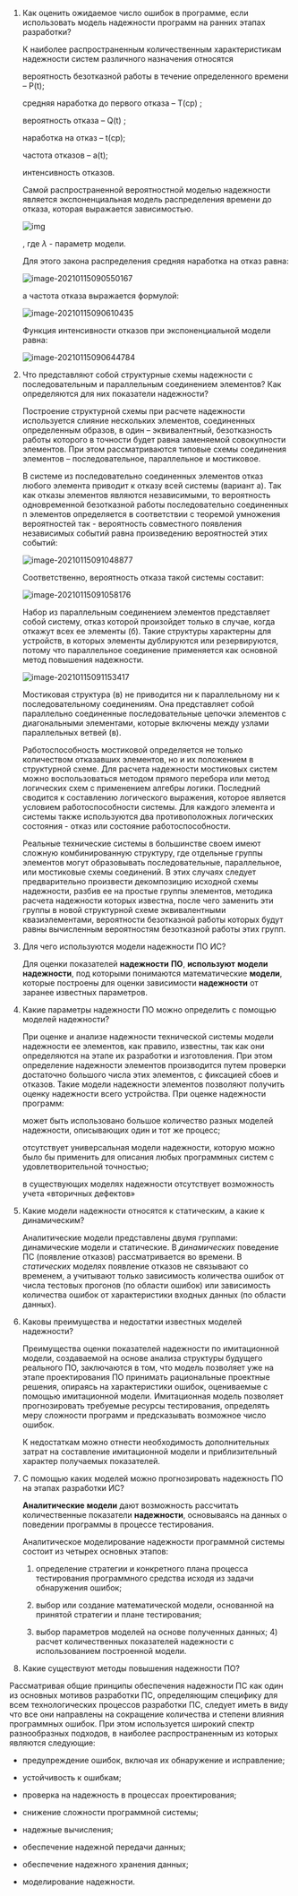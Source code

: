1. Как оценить ожидаемое число ошибок в программе, если использовать модель надежности программ на ранних этапах разработки? 

   К наиболее распространенным количественным характеристикам надежности систем различного назначения относятся 

   вероятность безотказной работы в течение определенного времени – P(t); 

   средняя наработка до первого отказа – Т(ср) ; 

   вероятность отказа – Q(t) ; 

   наработка на отказ – t(ср); 

   частота отказов – a(t); 

   интенсивность отказов.

   Самой распространенной вероятностной моделью надежности является экспоненциальная модель распределения времени до отказа, которая выражается зависимостью.

   ![img](./15.02.2021.assets/image-20210115085718772-1610685045836.png)

   , где $\lambda$ - параметр модели.

   Для этого закона распределения средняя наработка на отказ равна:

   ![image-20210115090550167](./15.02.2021.assets/image-20210115090550167.png)

   а частота отказа выражается формулой:

   ![image-20210115090610435](./15.02.2021.assets/image-20210115090610435.png)

   Функция интенсивности отказов при экспоненциальной модели равна:

   ![image-20210115090644784](./15.02.2021.assets/image-20210115090644784.png)

2. Что представляют собой структурные схемы надежности с последовательным и параллельным соединением элементов? Как определяются для них показатели надежности? 

   Построение структурной схемы при расчете надежности используется слияние нескольких элементов, соединенных определенным образов, в один – эквивалентный, безотказность работы которого в точности будет равна заменяемой совокупности элементов. При этом рассматриваются типовые схемы соединения элементов – последовательное, параллельное и мостиковое. 

   В системе из последовательно соединенных элементов отказ любого элемента приводит к отказу всей системы (вариант а). Так как отказы элементов являются независимыми, то вероятность одновременной безотказной работы последовательно соединенных n элементов определяется в соответствии с теоремой умножения вероятностей так - вероятность совместного появления независимых событий равна произведению вероятностей этих событий: 

   ![image-20210115091048877](./15.02.2021.assets/image-20210115091048877.png)

   Соответственно, вероятность отказа такой системы составит:

   ![image-20210115091058176](./15.02.2021.assets/image-20210115091058176.png)

   Набор из параллельным соединением элементов представляет собой систему, отказ которой произойдет только в случае, когда откажут всех ее элементы (б). Такие структуры характерны для устройств, в которых элементы дублируются или резервируются, потому что параллельное соединение применяется как основной метод повышения надежности.

   ![image-20210115091153417](./15.02.2021.assets/image-20210115091153417.png)

   Мостиковая структура (в) не приводится ни к параллельному ни к последовательному соединениям. Она представляет собой параллельно соединенные последовательные цепочки элементов с диагональными элементами, которые включены между узлами параллельных ветвей (в).

   Работоспособность мостиковой определяется не только количеством отказавших элементов, но и их положением в структурной схеме. Для расчета надежности мостиковых систем можно воспользоваться методом прямого перебора или метод логических схем с применением алгебры логики. Последний сводится к составлению логического выражения, которое является условием работоспособности системы. Для каждого элемента и системы также используются два противоположных логических состояния - отказ или состояние работоспособности. 

    Реальные технические системы в большинстве своем имеют сложную комбинированную структуру, где отдельные группы элементов могут образовывать последовательные, параллельное, или мостиковые схемы соединений. В этих случаях следует предварительно произвести декомпозицию исходной схемы надежности, разбив ее на простые группы элементов, методика расчета надежности которых известна, после чего заменить эти группы в новой структурной схеме эквивалентными квазиэлементами, вероятности безотказной работы которых будут равны вычисленным вероятностям безотказной работы этих групп. 

3. Для чего используются модели надежности ПО ИС? 

   Для оценки показателей **надежности** **ПО**, **используют** **модели** **надежности**, под которыми понимаются математические **модели**, которые построены для оценки зависимости **надежности** от заранее известных параметров.

4. Какие параметры надежности ПО можно определить с помощью моделей надежности? 

   При оценке и анализе надежности технической системы модели надежности ее элементов, как правило, известны, так как они определяются на этапе их разработки и изготовления. При этом определение надежности элементов производится путем проверки достаточно большого числа этих элементов, с фиксацией сбоев и отказов. Такие модели надежности элементов позволяют получить оценку надежности всего устройства. При оценке надежности программ:

   может быть использовано большое количество разных моделей надежности, описывающих один и тот же процесс; 

   отсутствует универсальная модели надежности, которую можно было бы применить для описания любых программных систем с удовлетворительной точностью; 

   в существующих моделях надежности отсутствует возможность учета «вторичных дефектов»

5. Какие модели надежности относятся к статическим, а какие к динамическим?

   Аналитические модели представлены двумя группами: динамические модели и статические. В *динамических* поведение ПС (появление отказов) рассматривается во времени. В *статических* моделях появление отказов не связывают со временем, а учитывают только зависимость количества ошибок от числа тестовых прогонов (по области ошибок) или зависимость количества ошибок от характеристики входных данных (по области данных).

6. Каковы преимущества и недостатки известных моделей надежности? 

   Преимущества оценки показателей надежности по имитационной модели, создаваемой на основе анализа структуры будущего реально­го ПО, заключаются в том, что модель позволяет уже на этапе проек­тирования ПО принимать рациональные проектные решения, опи­раясь на характеристики ошибок, оцениваемые с помощью имитаци­онной модели. Имитационная модель позволяет прогнозировать тре­буемые ресурсы тестирования, определять меру сложности программ и предсказывать возможное число ошибок.

   К недостаткам можно отнести необходимость дополнительных затрат на составление имитационной модели и приблизительный характер получаемых показателей.

7. С помощью каких моделей можно прогнозировать надежность ПО на этапах разработки ИС? 

   **Аналитические** **модели** дают возможность рассчитать количественные показатели **надежности**, основываясь на данных о поведении программы в процессе тестирования.

   Аналитическое моделирование надежности программной системы состоит из четырех основных этапов:

   1) определение стратегии и конкретного плана процесса тестирования программного средства исходя из задачи обнаружения ошибок; 

   2) выбор или создание математической модели, основанной на принятой стратегии и плане тестирования; 

   3) выбор параметров моделей на основе полученных данных; 4) расчет количественных показателей надежности с использованием построенной модели.

8. Какие существуют методы повышения надежности ПО?

Рассматривая общие принципы обеспечения надежности ПС как один из основных мотивов разработки ПС, определяющим специфику для всем технологических процессов разработки ПС, следует иметь в виду что все они направлены на сокращение количества и степени влияния программных ошибок. При этом используется широкий спектр разнообразных подходов, в наиболее распространенным из которых являются следующие: 

- предупреждение ошибок, включая их обнаружение и исправление; 

- устойчивость к ошибкам;

- проверка на надежность в процессах проектирования;

- снижение сложности программной системы;

- надежные вычисления; 

- обеспечение надежной передачи данных; 

- обеспечение надежного хранения данных; 

- моделирование надежности.